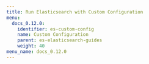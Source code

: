 ```yaml
---
title: Run Elasticsearch with Custom Configuration
menu:
  docs_0.12.0:
    identifier: es-custom-config
    name: Custom Configuration
    parent: es-elasticsearch-guides
    weight: 40
menu_name: docs_0.12.0
---
```

